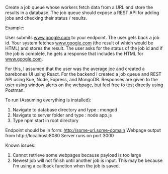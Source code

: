 Create a job queue whose workers fetch data from a URL and store the results in a database.
 The job queue should expose a REST API for adding jobs and checking their status / results.

 Example:

 User submits www.google.com to your endpoint. The user gets back a job id.
 Your system fetches www.google.com (the result of which would be HTML) and stores the result.
 The user asks for the status of the job id and if the job is complete, he gets a response that
 includes the HTML for www.google.com.

For this, I assumed that the user was the average joe and created a barebones UI using React. For the backend I created a job queue and REST API using Kue, Node, Express, and MongoDB. Responses are given to the user using window alerts on the webpage, but feel free to test directly using Postman.

To run (Assuming everything is installed):
  1. Navigate to database directory and type : mongod
  2. Navigate to server folder and type : node app.js
  3. Type npm start in root directory
 
Endpoint should be in form: http://some-url.some-domain
Webpage output from http://localhost:8080
Server runs on port 3000
  
Known issues:
  1. Cannot retrieve some webpages because payload is too large
  2. Newest job will not finish until another job is input. This may be because I'm using a callback function when the job is saved.
